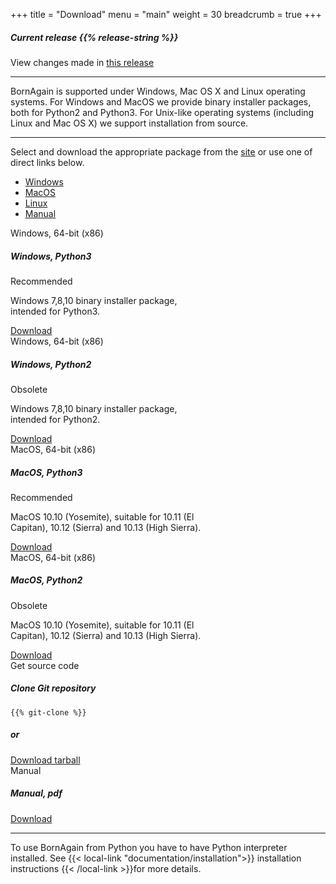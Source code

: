 +++
title = "Download"
menu = "main"
weight = 30
breadcrumb = true
+++

<div class="container page-download">
  <div class="row">
    <div class="col-lg-10 mx-auto">
    <h5> Current release {{% release-string %}}</h5>
    <p> View changes made in <a href="{{% last-release-letter %}}">this release</a> </p>
    </div>
  </div>
  <hr class="feature-divider">
  <div class="row">
    <div class="col-lg-10 mx-auto mt-1 mb-5">
    <p class ="text-sm-center font-italic">
      BornAgain is supported under Windows, Mac OS X and Linux operating systems. For Windows and MacOS we provide binary installer packages, both for Python2 and Python3. For Unix-like operating systems (including Linux and Mac OS X) we support installation from source.
    </p>
  <hr class="feature-divider">
    <p>Select and download the appropriate package from the <a href="{{% download-loc %}}">site<a> or use one of direct links below.</p>
    </div>
  </div>
  

<!-- Nav tabs -->
<ul class="nav nav-tabs nav-pills nav-fill " id="DownloadTab" role="tablist">
  <li class="nav-item">
    <a class="nav-link" id="home-tab" data-toggle="tab" href="#Windows" role="tab" aria-controls="home" aria-selected="true">Windows</a>
  </li>
  <li class="nav-item">
    <a class="nav-link" id="profile-tab" data-toggle="tab" href="#MacOS" role="tab" aria-controls="profile" aria-selected="false">MacOS</a>
  </li>
  <li class="nav-item">
    <a class="nav-link" id="messages-tab" data-toggle="tab" href="#Linux" role="tab" aria-controls="messages" aria-selected="false">Linux</a>
  </li>
  <li class="nav-item">
    <a class="nav-link" id="messages-tab" data-toggle="tab" href="#Manual" role="tab" aria-controls="messages" aria-selected="false">Manual</a>
  </li>
</ul>

<!-- Tab panes -->
<div class="tab-content" id="DownloadTabContent">
  <div class="tab-pane fade" id="Windows" role="tabpanel" aria-labelledby="profile-tab">  
    <div class="d-flex flex-column flex-md-row justify-content-center">
      <div class="card text-center bg-light mx-3 my-5 border-primary ba-custom-border" style="width: 18rem;">        
        <div class="card-header">Windows, 64-bit (x86)</div>
        <div class="card-body">
          <h5 class="card-title">Windows, Python3</h5>
          <p><span class="badge badge-primary mr-1">Recommended</span></p>
          <p class="card-text">Windows 7,8,10 binary installer package, intended for Python3.</p>
          <a href="{{% ref-installer-win-py3 %}}" class="btn btn-primary ba-custom">Download</a>
        </div>
      </div>
      <div class="card text-center bg-light mx-3 my-5 border-secondary" style="width: 18rem;">        
        <div class="card-header">Windows, 64-bit (x86)</div>
        <div class="card-body">
          <h5 class="card-title">Windows, Python2</h5>
          <p><span class="badge badge-default mr-1">Obsolete</span></p>
          <p class="card-text">Windows 7,8,10 binary installer package, intended for Python2.</p>
          <a href="{{% ref-installer-win-py2 %}}" class="btn btn-secondary">Download</a>
        </div>
      </div>      
    </div>
  </div>

  <div class="tab-pane fade" id="MacOS" role="tabpanel" aria-labelledby="profile-tab">
    <div class="d-flex flex-column flex-md-row justify-content-center">
      <div class="card text-center bg-light mx-3 my-5 border-primary ba-custom-border" style="width: 22rem;">        
        <div class="card-header">MacOS, 64-bit (x86)</div>
        <div class="card-body">
          <h5 class="card-title">MacOS, Python3</h5>
          <p><span class="badge badge-primary mr-1">Recommended</span></p>
          <p class="card-text">MacOS 10.10 (Yosemite), suitable for 10.11 (El Capitan), 10.12 (Sierra) and 10.13 (High Sierra).</p>
          <a href="{{% ref-installer-mac-py3 %}}" class="btn btn-primary ba-custom">Download</a>
        </div>
      </div>
      <div class="card text-center bg-light mx-3 my-5 border-secondary" style="width: 22rem;">        
        <div class="card-header">MacOS, 64-bit (x86)</div>
        <div class="card-body">
          <h5 class="card-title">MacOS, Python2</h5>
          <p><span class="badge badge-default mr-1">Obsolete</span></p>
          <p class="card-text">MacOS 10.10 (Yosemite), suitable for 10.11 (El Capitan), 10.12 (Sierra) and 10.13 (High Sierra).</p>
          <a href="{{% ref-installer-mac-py2 %}}" class="btn btn-secondary">Download</a>
        </div>
      </div>      
    </div>
  </div>
  
  <div class="tab-pane fade" id="Linux" role="tabpanel" aria-labelledby="messages-tab">
    <div class="d-flex flex-column flex-md-row justify-content-center">
      <div class="card text-center bg-light mx-5 my-5 border-primary ba-custom-border" style="width: 80%;">        
        <div class="card-header">Get source code</div>
        <div class="card-body">
          <h5 class="card-title">Clone Git repository</h5>
          <p>
          <pre><code>{{% git-clone %}}</code></pre>
          </p>
          <h5 class="card-title">or</h5>
          <a href="{{% ref-tarball %}}" class="btn btn-primary ba-custom">Download tarball</a>
        </div>
      </div>
    </div>
  </div>

  <div class="tab-pane fade" id="Manual" role="tabpanel" aria-labelledby="messages-tab">
    <div class="d-flex flex-column flex-md-row justify-content-center">
      <div class="card text-center bg-light mx-3 my-5 border-primary ba-custom-border" style="width: 22rem;">        
        <div class="card-header">Manual</div>
        <div class="card-body">
          <h5 class="card-title">Manual, pdf</h5>
          <a href="{{% ref-manual %}}" class="btn btn-primary ba-custom">Download</a>
        </div>
      </div>
    </div>  
  </div>

</div>

  <hr class="feature-divider">
  <div class="row">
    <div class="col-lg-10 mx-auto mt-4">
      To use BornAgain from Python you have to have Python interpreter installed.
      See {{< local-link "documentation/installation">}} installation instructions {{< /local-link >}}for more details.
    </div>
  </div>

  </div>
